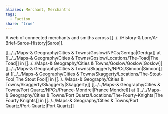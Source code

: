 ```yaml
---
aliases: Merchant, Merchant's
tags:
  - Faction
share: "true"
---
```


A web of connected merchants and smiths across [[../../History-& Lore/A-Brief-Saros-History|Saros]].

[[../../Maps-& Geography/Cities & Towns/Goslow/NPCs/Gerdga|Gerdga]] at [[../../Maps-& Geography/Cities & Towns/Goslow/Locations/The-Toad|The Toad]] in [[../../Maps-& Geography/Cities & Towns/Goslow/Goslow|Goslow]]
[[../../Maps-& Geography/Cities & Towns/Skaggerty/NPCs/Simoon|Simoon]] at [[../../Maps-& Geography/Cities & Towns/Skaggerty/Locations/The-Stout-Fool|The Stout Fool]] in [[../../Maps-& Geography/Cities & Towns/Skaggerty/Skaggerty|Skaggerty]]
[[../../Maps-& Geography/Cities & Towns/Port Quartz/NPCs/Prance-Mondrel|Prance Mondrel]] at [[../../Maps-& Geography/Cities & Towns/Port Quartz/Locations/The-Fourty-Knights|The Fourty Knights]] in [[../../Maps-& Geography/Cities & Towns/Port Quartz/Port-Quartz|Port Quartz]]